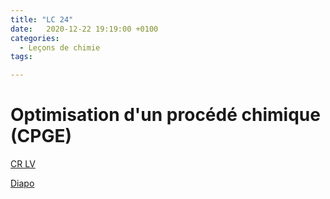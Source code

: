 ```yaml
---
title: "LC 24"
date:   2020-12-22 19:19:00 +0100
categories:
  - Leçons de chimie
tags:

---
```

# Optimisation d'un procédé chimique (CPGE)

[CR LV](/assets/pdf/LC24.pdf)

<object class="pdf fitvidsignore" data="/assets/pdf/LC24.pdf" type="application/pdf"></object>

<a href="/assets/pptx/LC24.pptx" download>Diapo</a>

